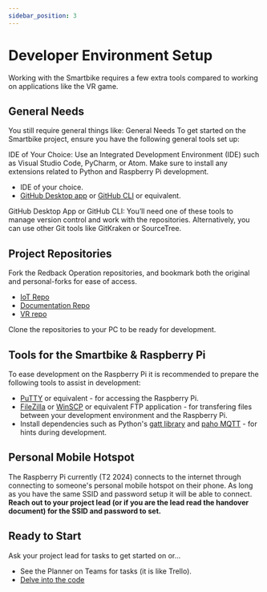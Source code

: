 ```yaml
---
sidebar_position: 3
---
```


# Developer Environment Setup

Working with the Smartbike requires a few extra tools compared to working on applications like the VR game.

## General Needs

You still require general things like:
General Needs
To get started on the Smartbike project, ensure you have the following general tools set up:

IDE of Your Choice: Use an Integrated Development Environment (IDE) such as Visual Studio Code, PyCharm, or Atom. Make sure to install any extensions related to Python and Raspberry Pi development.

- IDE of your choice.
- [GitHub Desktop app](https://desktop.github.com/download/) or [GitHub CLI](https://cli.github.com) or equivalent.
  
GitHub Desktop App or GitHub CLI: You’ll need one of these tools to manage version control and work with the repositories. Alternatively, you can use other Git tools like GitKraken or SourceTree.

## Project Repositories

Fork the Redback Operation repositories, and bookmark both the original and personal-forks for ease of access.

- [IoT Repo](https://github.com/Redback-Operations/redback-smartbike-iot)
- [Documentation Repo](https://github.com/Redback-Operations/redback-documentation)
- [VR repo](https://github.com/Redback-Operations/redback-smartbike-iot)

Clone the repositories to your PC to be ready for development.

## Tools for the Smartbike & Raspberry Pi

To ease development on the Raspberry Pi it is recommended to prepare the following tools to assist in development:

- [PuTTY](https://www.chiark.greenend.org.uk/~sgtatham/putty/latest.html) or equivalent - for accessing the Raspberry Pi.
- [FileZilla](https://filezilla-project.org/download.php?type=client) or [WinSCP](https://winscp.net/eng/download.php) or equivalent FTP application - for transfering files between your development environment and the Raspberry Pi.
- Install dependencies such as Python's [gatt library](https://pypi.org/project/gatt/) and [paho MQTT](https://pypi.org/project/paho-mqtt/) - for hints during development.

## Personal Mobile Hotspot

The Raspberry Pi currently (T2 2024) connects to the internet through connecting to someone's personal mobile hotspot on their phone. As long as you have the same SSID and password setup it will be able to connect. **Reach out to your project lead (or if you are the lead read the handover document) for the SSID and password to set.**

## Ready to Start

Ask your project lead for tasks to get started on or...

- See the Planner on Teams for tasks (it is like Trello).
- [Delve into the code](https://github.com/Redback-Operations/redback-smartbike-iot)
